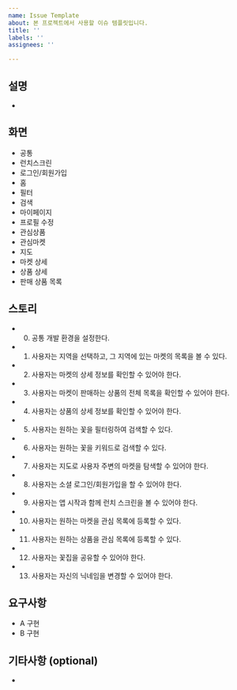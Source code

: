 ```yaml
---
name: Issue Template
about: 본 프로젝트에서 사용할 이슈 템플릿입니다.
title: ''
labels: ''
assignees: ''

---
```


## 설명
- 

## 화면
- 공통
- 런치스크린
- 로그인/회원가입
- 홈
- 필터
- 검색
- 마이페이지
- 프로필 수정
- 관심상품
- 관심마켓
- 지도
- 마켓 상세
- 상품 상세
- 판매 상품 목록

## 스토리
- 00. 공통 개발 환경을 설정한다.
- 01. 사용자는 지역을 선택하고, 그 지역에 있는 마켓의 목록을 볼 수 있다.
- 02. 사용자는 마켓의 상세 정보를 확인할 수 있어야 한다.
- 03. 사용자는 마켓이 판매하는 상품의 전체 목록을 확인할 수 있어야 한다.
- 04. 사용자는 상품의 상세 정보를 확인할 수 있어야 한다.
- 05. 사용자는 원하는 꽃을 필터링하여 검색할 수 있다.
- 06. 사용자는 원하는 꽃을 키워드로 검색할 수 있다.
- 07. 사용자는 지도로 사용자 주변의 마켓을 탐색할 수 있어야 한다.
- 08. 사용자는 소셜 로그인/회원가입을 할 수 있어야 한다.
- 09. 사용자는 앱 시작과 함께 런치 스크린을 볼 수 있어야 한다.
- 10. 사용자는 원하는 마켓을 관심 목록에 등록할 수 있다.
- 11. 사용자는 원하는 상품을 관심 목록에 등록할 수 있다.
- 12. 사용자는 꽃집을 공유할 수 있어야 한다.
- 13. 사용자는 자신의 닉네임을 변경할 수 있어야 한다.

## 요구사항
- A 구현
- B 구현

## 기타사항 (optional)
-
